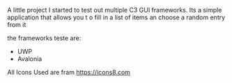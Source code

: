 A little project I started to test out multiple C3 GUI frameworks.
Its a simple application that allows you t o fill in a list of items an choose a random entry from it

the frameworks teste are:

 - UWP 
 - Avalonia


All Icons Used are fram https://icons8.com
